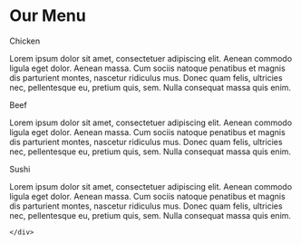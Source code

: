 <!DOCTYPE html>
<html>
<head>
	<title>module assignment</title>
	<meta name="viewport" content="width=device-width, initial-scale=1">
	<link rel="stylesheet" type="text/css" href="style.css">
</head>
<body>
	<h1>Our Menu</h1>
	<div class= "col-lg-4 col-md-6 col-sm-12">
		<div class="box">
			<p class="name1">Chicken</p>
			<p class="content" >Lorem ipsum dolor sit amet, consectetuer adipiscing elit. Aenean commodo ligula eget dolor. Aenean massa. Cum sociis natoque penatibus et magnis dis parturient montes, nascetur ridiculus mus. Donec quam felis, ultricies nec, pellentesque eu, pretium quis, sem. Nulla consequat massa quis enim.</p>
		</div>
	</div>
	<div class= "col-lg-4 col-md-6 col-sm-12">
		<div class="box">
			<p class="name2">Beef</p>
			<p class="content" >Lorem ipsum dolor sit amet, consectetuer adipiscing elit. Aenean commodo ligula eget dolor. Aenean massa. Cum sociis natoque penatibus et magnis dis parturient montes, nascetur ridiculus mus. Donec quam felis, ultricies nec, pellentesque eu, pretium quis, sem. Nulla consequat massa quis enim.</p>
		</div>
	</div>
	<div class= "col-lg-4 col-md-6 col-sm-12 col-md-12">
		<div class="box">
			<p class="name3">Sushi</p>
			<p class="content" >Lorem ipsum dolor sit amet, consectetuer adipiscing elit. Aenean commodo ligula eget dolor. Aenean massa. Cum sociis natoque penatibus et magnis dis parturient montes, nascetur ridiculus mus. Donec quam felis, ultricies nec, pellentesque eu, pretium quis, sem. Nulla consequat massa quis enim.</p>
		</div>
	</div>

		

	</div>

</body>
</html>
